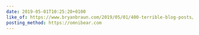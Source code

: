 ```yaml
---
date: 2019-05-01T10:25:20+0100
like_of: https://www.bryanbraun.com/2019/05/01/400-terrible-blog-posts/
posting_method: https://omnibear.com
---
```

